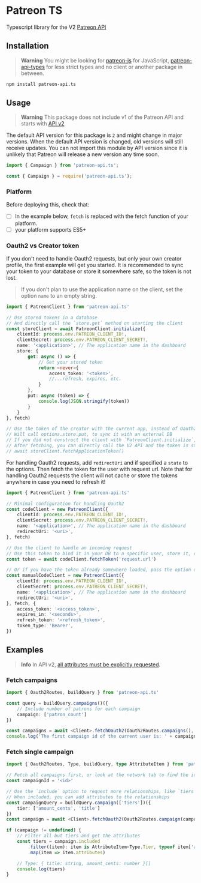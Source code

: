# Patreon TS

Typescript library for the V2 [Patreon API](https://docs.patreon.com/)

## Installation

> **Warning**
> You might be looking for [patreon-js](https://github.com/Patreon/patreon-js) for JavaScript, [patreon-api-types](https://github.com/mrTomatolegit/patreon-api-types) for less strict types and no client or another package in between.

```sh
npm install patreon-api.ts
```

## Usage

> **Warning**
> This package does not include v1 of the Patreon API and starts with [API v2](https://docs.patreon.com/#apiv2-oauth)

The default API version for this package is `2` and might change in major versions.
When the default API version is changed, old versions will still receive updates.
You can not import this module by API version since it is unlikely that Patreon will release a new version any time soon.

```ts
import { Campaign } from 'patreon-api.ts';
```

```ts
const { Campaign } = require('patreon-api.ts');
```

### Platform

Before deploying this, check that:

- [ ] In the example below, `fetch` is replaced with the fetch function of your platform.
- [ ] your platform supports ES5+

### Oauth2 vs Creator token

If you don't need to handle Oauth2 requests, but only your own creator profile, the first example will get you started.
It is recommended to sync your token to your database or store it somewhere safe, so the token is not lost.

> If you don't plan to use the application name on the client, set the option `name` to an empty string.

```ts
import { PatreonClient } from 'patreon-api.ts'

// Use stored tokens in a database
// And directly call the `store.get` method on starting the client
const storeClient = await PatreonClient.initialize({
    clientId: process.env.PATREON_CLIENT_ID!,
    clientSecret: process.env.PATREON_CLIENT_SECRET!,
    name: '<application>', // The application name in the dashboard
    store: {
        get: async () => {
            // Get your stored token
            return <never>{
                access_token: '<token>',
                //...refresh, expires, etc.
            }
        },
        put: async (token) => {
            console.log(JSON.stringify(token))
        }
    }
}, fetch)

// Use the token of the creator with the current app, instead of Oauth2 callback
// Will call options.store.put, to sync it with an external DB
// If you did not construct the client with `PatreonClient.initialize`, fetch the token.
// After fetching, you can directly call the V2 API and the token is stored with options.store.put
// await storeClient.fetchApplicationToken()
```

For handling Oauth2 requests, add `redirectUri` and if specified a `state` to the options.
Then fetch the token for the user with request url.
Note that for handling Oauth2 requests the client will not cache or store the tokens anywhere in case you need to refresh it!

```ts
import { PatreonClient } from 'patreon-api.ts'

// Minimal configuration for handling Oauth2
const codeClient = new PatreonClient({
    clientId: process.env.PATREON_CLIENT_ID!,
    clientSecret: process.env.PATREON_CLIENT_SECRET!,
    name: '<application>', // The application name in the dashboard
    redirectUri: '<uri>',
}, fetch)

// Use the client to handle an incoming request
// Use this token to bind it in your DB to a specific user, store it, etc.
const token = await codeClient.fetchToken('request.url')

// Or if you have the token already somewhere loaded, pass the option directly:
const manualCodeClient = new PatreonClient({
    clientId: process.env.PATREON_CLIENT_ID!,
    clientSecret: process.env.PATREON_CLIENT_SECRET!,
    name: '<application>', // The application name in the dashboard
    redirectUri: '<uri>',
}, fetch, {
    access_token: '<access_token>',
    expires_in: '<seconds>',
    refresh_token: '<refresh_token>',
    token_type: 'Bearer',
})
```

## Examples

> **Info**
> In API v2, [all attributes must be explicitly requested](https://docs.patreon.com/#apiv2-oauth).

### Fetch campaigns

```ts
import { Oauth2Routes, buildQuery } from 'patreon-api.ts'

const query = buildQuery.campaigns()({
    // Include number of patrons for each campaign
    campaign: ['patron_count']
})

const campaigns = await <Client>.fetchOauth2(Oauth2Routes.campaigns(), query)
console.log('The first campaign id of the current user is: ' + campaigns?.data[0].id)
```

### Fetch single campaign

```ts
import { Oauth2Routes, Type, buildQuery, type AttributeItem } from 'patreon-api.ts'

// Fetch all campaigns first, or look at the network tab to find the id
const campaignId = '<id>'

// Use the `include` option to request more relationships, like `tiers`
// When included, you can add attributes to the relationships
const campaignQuery = buildQuery.campaign(['tiers'])({
    tier: ['amount_cents', 'title']
})
const campaign = await <Client>.fetchOauth2(Oauth2Routes.campaign(campaignId), campaignQuery)

if (campaign != undefined) {
    // Filter all but tiers and get the attributes
    const tiers = campaign.included
        .filter((item): item is AttributeItem<Type.Tier, typeof item['attributes']> => item.type === Type.Tier)
        .map(item => item.attributes)

    // Type: { title: string, amount_cents: number }[]
    console.log(tiers)
}
```
